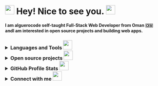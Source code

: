 <h1><img src="https://emojis.slackmojis.com/emojis/images/1531849430/4246/blob-sunglasses.gif?1531849430" width="30"/> Hey! Nice to see you. <img src="https://user-images.githubusercontent.com/75932477/153186735-654c2334-8436-4a52-b266-577ce19bdf68.gif" width="30"/></h1>
<h4>I am alguerocode self-taught Full-Stack Web Developer from Oman 🇴🇲 andI am interested in open source projects and building web apps.</h4>

<h3>
<details> 
<summary>Languages and Tools  <img src="https://user-images.githubusercontent.com/75932477/153186887-e749deb6-4bf0-4155-8581-5ebbfdf9d255.gif" width="30"/> </summary>
<p>
 <img src="https://img.shields.io/badge/javascript-%23323330.svg?style=for-the-badge&logo=javascript&logoColor=%23F7DF1E"/>
 <img src="https://img.shields.io/badge/css3-%231572B6.svg?style=for-the-badge&logo=css3&logoColor=white"/>
 <img src="https://img.shields.io/badge/html5-%23E34F26.svg?style=for-the-badge&logo=html5&logoColor=white"/>
 <img src="https://img.shields.io/badge/python-3670A0?style=for-the-badge&logo=python&logoColor=ffdd54"/>
 <img src="https://img.shields.io/badge/typescript-%23007ACC.svg?style=for-the-badge&logo=typescript&logoColor=white"/>
 <img src="https://img.shields.io/badge/bootstrap-%23563D7C.svg?style=for-the-badge&logo=bootstrap&logoColor=white"/>
 <img src="https://img.shields.io/badge/express.js-%23404d59.svg?style=for-the-badge&logo=express&logoColor=%2361DAFB"/>
 <img src="https://img.shields.io/badge/JWT-black?style=for-the-badge&logo=JSON%20web%20tokens"/>
 <img src="https://img.shields.io/badge/NPM-%23000000.svg?style=for-the-badge&logo=npm&logoColor=white"/>
 <img src="https://img.shields.io/badge/Next-black?style=for-the-badge&logo=next.js&logoColor=white"/>
 <img src="https://img.shields.io/badge/node.js-6DA55F?style=for-the-badge&logo=node.js&logoColor=white"/>
 <img src="https://img.shields.io/badge/react-%2320232a.svg?style=for-the-badge&logo=react&logoColor=%2361DAFB"/>
 <img src="https://img.shields.io/badge/React_Router-CA4245?style=for-the-badge&logo=react-router&logoColor=white"/>
 <img src="https://img.shields.io/badge/redux-%23593d88.svg?style=for-the-badge&logo=redux&logoColor=white"/>
 <img src="https://img.shields.io/badge/SASS-hotpink.svg?style=for-the-badge&logo=SASS&logoColor=white"/>
 <img src="https://img.shields.io/badge/webpack-%238DD6F9.svg?style=for-the-badge&logo=webpack&logoColor=black"/>
 <img src="https://img.shields.io/badge/git-%23F05033.svg?style=for-the-badge&logo=git&logoColor=white"/>
 <img src="https://img.shields.io/badge/heroku-%23430098.svg?style=for-the-badge&logo=heroku&logoColor=white"/>
 <img src="https://img.shields.io/badge/vercel-%23000000.svg?style=for-the-badge&logo=vercel&logoColor=white"/>
 <img src="https://img.shields.io/badge/MongoDB-%234ea94b.svg?style=for-the-badge&logo=mongodb&logoColor=white"/>
 <img src="https://img.shields.io/badge/postgres-%23316192.svg?style=for-the-badge&logo=postgresql&logoColor=white"/>
 <img src="https://img.shields.io/badge/redis-%23DD0031.svg?style=for-the-badge&logo=redis&logoColor=white"/>
 <img src="https://img.shields.io/badge/-jest-%23C21325?style=for-the-badge&logo=jest&logoColor=white"/>
 <img src="https://img.shields.io/badge/Ubuntu-E95420?style=for-the-badge&logo=ubuntu&logoColor=white"/>
</p>
</details>
<details>

<summary>Open source projects <img src="https://user-images.githubusercontent.com/75932477/153189525-485cff64-73e6-460a-ab6e-903c7c899395.gif" width="30"/></summary>
<table>
  <thead align="center">
    <tr border: none;>
      <td><b>💡 Projects</b></td>
      <td><b>⭐ Stars</b></td>
      <td><b>📚 Forks</b></td>
      <td><b>🛎 Issues</b></td>
      <td><b>📬 Pull requests</b></td>
    </tr>
  </thead>
  <tbody>
    <tr>
      <td><a href="https://github.com/devSupporters/volder"><b>Volder package</b></a></td>
      <td><img alt="Stars" src="https://img.shields.io/github/stars/devSupporters/volder?style=flat-square&labelColor=343b41"/></td>
      <td><img alt="Forks" src="https://img.shields.io/github/forks/devSupporters/volder?style=flat-square&labelColor=343b41"/></td>
      <td><img alt="Issues" src="https://img.shields.io/github/issues/devSupporters/volder?style=flat-square&labelColor=343b41"/></td>
      <td><img alt="Pull Requests" src="https://img.shields.io/github/issues-pr/devSupporters/volder?style=flat-square&labelColor=343b41"/></td>
    </tr>
	  <tr>
      <td><a href="https://github.com/devSupporters/masterJS"><b>MasterJS</b></a></td>
      <td><img alt="Stars" src="https://img.shields.io/github/stars/devSupporters/masterJS?style=flat-square&labelColor=343b41"/></td>
      <td><img alt="Forks" src="https://img.shields.io/github/forks/devSupporters/masterJS?style=flat-square&labelColor=343b41"/></td>
      <td><img alt="Issues" src="https://img.shields.io/github/issues/devSupporters/masterJS?style=flat-square&labelColor=343b41"/></td>
      <td><img alt="Pull Requests" src="https://img.shields.io/github/issues-pr/devSupporters/masterJS?style=flat-square&labelColor=343b41"/></td>
    </tr>
    <tr>
      <td><a href="https://github.com/devSupporters/dev-components"><b>Dev Components</b></a></td>
      <td><img alt="Stars" src="https://img.shields.io/github/stars/devSupporters/dev-components?style=flat-square&labelColor=343b41"/></td>
      <td><img alt="Forks" src="https://img.shields.io/github/forks/devSupporters/dev-components?style=flat-square&labelColor=343b41"/></td>
      <td><img alt="Issues" src="https://img.shields.io/github/issues/devSupporters/dev-components?style=flat-square&labelColor=343b41"/></td>
      <td><img alt="Pull Requests" src="https://img.shields.io/github/issues-pr/devSupporters/dev-components?style=flat-square&labelColor=343b41"/></td>
    </tr>
  </tbody>
</table>
</details>
<details> 
  <summary>GitHub Profile Stats <img src="https://user-images.githubusercontent.com/75932477/153189913-8856a4f9-7d7a-4c64-91ad-c7ebdef77c2b.gif" width="30"/></summary>
<img alt="alguerocode trophy" src="https://github-profile-trophy.vercel.app/?username=alguerocode&theme=dracula&column=7" />
	
<a href="https://github.com/anuraghazra/github-readme-stats"><img alt="Alguerocode's Github Stats" src="https://denvercoder1-github-readme-stats.vercel.app/api/?username=alguerocode&show_icons=true&count_private=true&theme=react&hide_border=true&bg_color=1F222E&title_color=F85D7F&icon_color=F8D866" height="192px"/></a>
  <a href="https://github.com/anuraghazra/github-readme-stats"><img alt="Alguerocode's Top Languages" src="https://github-readme-stats.vercel.app/api/top-langs/?username=alguerocode&langs_count=8&layout=compact&theme=react&hide_border=true&bg_color=1F222E&title_color=F85D7F&icon_color=F8D866&hide=Jupyter%20Notebook" height="192px"/></a>
  <br/>

<a href="https://github.com/alguerocode/github-readme-activity-graph"><img alt="DenverCoder1's Activity Graph" src="https://denvercoder1-activity-graph.herokuapp.com/graph/?username=alguerocode&bg_color=1F222E&color=F8D866&line=F85D7F&point=FFFFFF&hide_border=true" /></a>
</details>
<details> 
<summary>Connect with me <img src="https://user-images.githubusercontent.com/75932477/153190034-c3d67b45-2eeb-49a7-aabe-49abedacf9d7.gif" width="30"/></summary>
<p>
<a href="https://stackoverflow.com/users/15742951" target="blank"><img align="center" src="https://img.shields.io/badge/-Stackoverflow-FE7A16?style=for-the-badge&logo=stack-overflow&logoColor=white"/></a>
<a href="https://fb.com/salah.alhashmi.52" target="blank"><img align="center" src="https://img.shields.io/badge/Facebook-%231877F2.svg?style=for-the-badge&logo=Facebook&logoColor=white" alt="salah.alhashmi.52"/></a>
<a href="https://instagram.com/alhashmis246" target="blank"><img align="center" src="https://img.shields.io/badge/alhashmis246-%23E4405F.svg?style=for-the-badge&logo=Instagram&logoColor=white" alt="alhashmicode" /></a>
<a href="https://www.leetcode.com/salah959" target="blank"><img align="center" src="https://img.shields.io/badge/LeetCode-000000?style=for-the-badge&logo=LeetCode&logoColor=#d16c06" /></a>
 <a href="https://dev.to/alguercode" target="blank"><img align="center" src="https://img.shields.io/badge/dev.to-0A0A0A?style=for-the-badge&logo=dev.to&logoColor=white" /></a>
</p>
</details> 
</h3>
